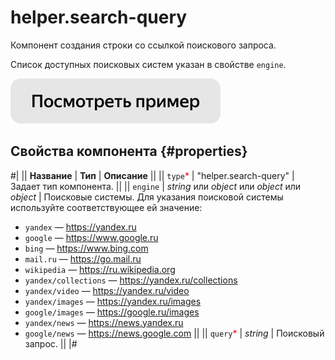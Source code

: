 # helper.search-query

Компонент создания строки со ссылкой поискового запроса.

Список доступных поисковых систем указан в свойстве `engine`.

[![](../_images/buttons/view-example.svg)](https://clck.ru/QLF3o)

## Свойства компонента {#properties}

#|
|| **Название** | **Тип** | **Описание** ||
|| `type`<span style="color: red">\*</span> | "helper.search-query" | Задает тип компонента. ||
|| `engine` | _string_ или _object_ или _object_ или _object_ | Поисковые системы. Для указания поисковой системы используйте соответствующее ей значение:

- `yandex` — https://yandex.ru
- `google` — https://www.google.ru
- `bing` — https://www.bing.com
- `mail.ru` — https://go.mail.ru
- `wikipedia` — https://ru.wikipedia.org
- `yandex/collections` — https://yandex.ru/collections
- `yandex/video` — https://yandex.ru/video
- `yandex/images` — https://yandex.ru/images
- `google/images` — https://google.ru/images
- `yandex/news` — https://news.yandex.ru
- `google/news` — https://news.google.com
  ||
  || `query`<span style="color: red">\*</span> | _string_ | Поисковый запрос. ||
  |#
